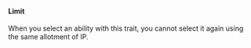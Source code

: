 #### Limit

When you select an ability with this trait, you cannot select it again using the same allotment of IP.